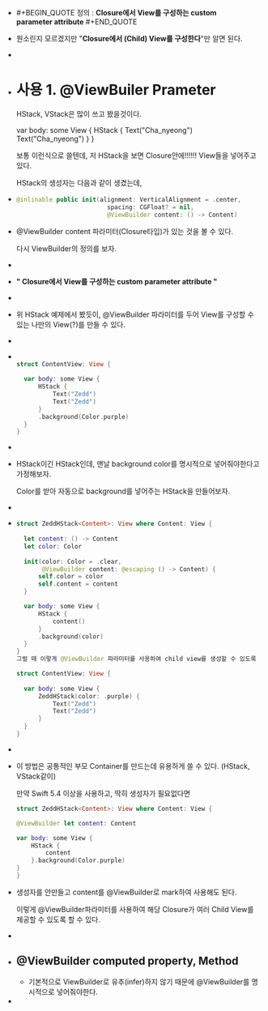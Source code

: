 - #+BEGIN_QUOTE
  정의 : **Closure에서 View를 구성하는 custom parameter attribute**
  #+END_QUOTE
- 뭔소린지 모르겠지만 "**Closure에서 (Child) View를 구성한다**"만 알면 된다.
-
- # 사용 1. @ViewBuiler Prameter
  HStack, VStack은 많이 쓰고 봤을것이다.
  
  var body: some View {
    HStack {
        Text("Cha_nyeong")
        Text("Cha_nyeong")
    }
  }
  
  보통 이런식으로 쓸텐데, 저 HStack을 보면 Closure안에!!!!!! View들을 넣어주고 있다.
  
  HStack의 생성자는 다음과 같이 생겼는데,
- ```swift
  @inlinable public init(alignment: VerticalAlignment = .center,
                           spacing: CGFloat? = nil,
                           @ViewBuilder content: () -> Content)
  ```
- @ViewBuilder content 파라미터(Closure타입)가 있는 것을 볼 수 있다.
  
  다시 ViewBuilder의 정의를 보자.
-
- **" Closure에서 View를 구성하는 custom parameter attribute "**
-
- 위 HStack 예제에서 봤듯이, @ViewBuilder 파라미터를 두어 View를 구성할 수 있는 나만의 View(?)를 만들 수 있다.
-
- ```swift 
  
  struct ContentView: View {
         
    var body: some View {
        HStack {
            Text("Zedd")
            Text("Zedd")
        }
        .background(Color.purple)
    }
  }
  
  ```
-
- HStack이긴 HStack인데, 맨날 background color를 명시적으로 넣어줘야한다고 가정해보자. 
  
  Color를 받아 자동으로 background를 넣어주는 HStack을 만들어보자.
-
- ```swift
  struct ZeddHStack<Content>: View where Content: View {
    
    let content: () -> Content
    let color: Color
    
    init(color: Color = .clear,
         @ViewBuilder content: @escaping () -> Content) {
        self.color = color
        self.content = content
    }
  
    var body: some View {
        HStack {
            content()
        }
        .background(color)
    }
  }
  그럴 때 이렇게 @ViewBuilder 파라미터를 사용하여 child view를 생성할 수 있도록 해주면 된다. 
  
  struct ContentView: View {
                
    var body: some View {
        ZeddHStack(color: .purple) {
            Text("Zedd")
            Text("Zedd")
        }
    }
  }
  ```
-
- 이 방법은 공통적인 부모 Container를 만드는데 유용하게 쓸 수 있다. (HStack, VStack같이)
  
  
  
  만약 Swift 5.4 이상을 사용하고, 딱히 생성자가 필요없다면
  ```swift
  struct ZeddHStack<Content>: View where Content: View {
  
  @ViewBuilder let content: Content
  
  var body: some View {
      HStack {
          content
      }.background(Color.purple)
  }
  }
  ```
- 생성자를 안만들고 content를 @ViewBuilder로 mark하여 사용해도 된다.
  
  이렇게 @ViewBuilder파라미터를 사용하여 해당 Closure가 여러 Child View를 제공할 수 있도록 할 수 있다.
-
- ## @ViewBuilder computed property, Method
	- 기본적으로 ViewBuilder로 유추(infer)하지 않기 때문에 @ViewBuilder를 명시적으로 넣어줘야한다.
-